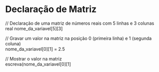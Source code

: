 # Declaração de Matriz
<p>
  // Declaração de uma matriz de números reais com 5 linhas e 3 colunas<br>
  real nome_da_variavel[5][3]<br>

  // Gravar um valor na matriz na posição 0 (primeira linha) e 1 (segunda coluna)<br>
  nome_da_variavel[0][1] = 2.5<br>

  // Mostrar o valor na matriz<br>
  escreva(nome_da_variavel[0][1]<br>
</p>
